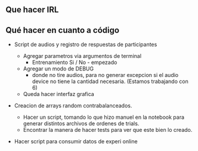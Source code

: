 
## Que hacer IRL

## Qué hacer en cuanto a código
- Script de audios y registro de respuestas de participantes
	- Agregar parametros via argumentos de terminal
		- Entrenamiento Si / No - empezado
	- Agregar un modo de DEBUG 
		- donde no tire audios, para no generar excepcion si el audio device no tiene la cantidad necesaria. (Estamos trabajando con 6)
	- Queda hacer interfaz grafica
 
- Creacion de arrays random contrabalanceados. 
	- Hacer un script, tomando lo que hizo manuel en la notebook para generar distintos archivos de ordenes de trials.
	- Encontrar la manera de hacer tests para ver que este bien lo creado.
 
- Hacer script para consumir datos de experi online
